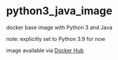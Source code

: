 # python3_java_image

docker base image with Python 3 and Java

note: explicitly set to Python 3.9 for now

image available via [Docker Hub](https://hub.docker.com/repository/docker/felixocker/python3_java)

